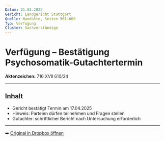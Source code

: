 ```yaml
---
Datum: 21.03.2025
Gericht: Landgericht Stuttgart
Quelle: Handakte, Seiten 561–600
Typ: Verfügung
Cluster: Sachverständige
---
```


# Verfügung – Bestätigung Psychosomatik-Gutachtertermin

**Aktenzeichen:** 716 XVII 610/24  

---

## Inhalt
- Gericht bestätigt Termin am 17.04.2025  
- Hinweis: Parteien dürfen teilnehmen und Fragen stellen  
- Gutachter: schriftlicher Bericht nach Untersuchung erforderlich  

---

➡️ [Original in Dropbox öffnen](https://www.dropbox.com/scl/fi/obaal6mb9o7g0utrnatl8/20250801_Handakte-nur-gerichtlich.pdf?dl=0)
